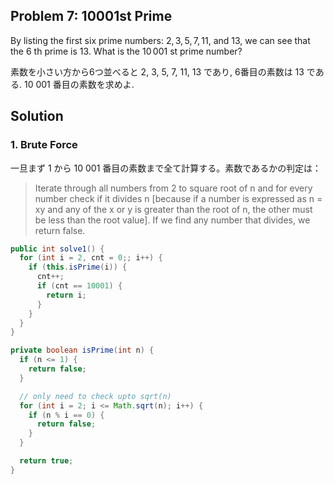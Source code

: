 ## Problem 7: 10001st Prime

By listing the first six prime numbers: $2, 3, 5, 7, 11$, and $13$, we can see that the $6$ th prime is $13$.
What is the $10\,001$ st prime number?

素数を小さい方から6つ並べると 2, 3, 5, 7, 11, 13 であり, 6番目の素数は 13 である.
10 001 番目の素数を求めよ.

## Solution
### 1. Brute Force
一旦まず 1 から 10 001 番目の素数まで全て計算する。素数であるかの判定は：

>Iterate through all numbers from 2 to square root of n and for every number check if it divides n [because if a number is expressed as n = xy and any of the x or y is greater than the root of n, the other must be less than the root value]. If we find any number that divides, we return false.

```java
public int solve1() {
  for (int i = 2, cnt = 0;; i++) {
    if (this.isPrime(i)) {
      cnt++;
      if (cnt == 10001) {
        return i;
      }
    }
  }
}

private boolean isPrime(int n) {
  if (n <= 1) {
    return false;
  }

  // only need to check upto sqrt(n)
  for (int i = 2; i <= Math.sqrt(n); i++) {
    if (n % i == 0) {
      return false;
    }
  }

  return true;
}
```

